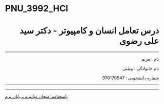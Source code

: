 # PNU_3992_HCI

<h1 dir="rtl" >درس تعامل انسان و کامپیوتر - دکتر سید علی رضوی</h1>

<hr>
<p dir="rtl">نام : مریم </p>
<p dir="rtl">نام خانوادگی : وطنی</p>
<p dir="rtl">شماره دانشجویی : 970170947</p>
<hr>

--------------------

[پاسخنامه امتحان میانترم و پایان ترم](https://github.com/Maryam-Vatani/PNU_3992_HCI/raw/main/Maryam.Vatani%20-%20HCI.pdf)
